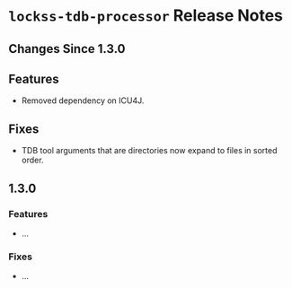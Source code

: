 # `lockss-tdb-processor` Release Notes

## Changes Since 1.3.0

## Features

*   Removed dependency on ICU4J.

## Fixes

*   TDB tool arguments that are directories now expand to files in sorted order.

## 1.3.0

### Features

*   ...

### Fixes

*   ...

